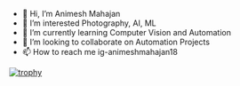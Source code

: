 - 👋 Hi, I’m Animesh Mahajan
- 👀 I’m interested Photography, AI, ML
- 🌱 I’m currently learning Computer Vision and Automation
- 💞️ I’m looking to collaborate on Automation Projects
- 📫 How to reach me ig-animeshmahajan18


[![trophy](https://github-profile-trophy.vercel.app/?username=animeshmahajan8)](https://github.com/ryo-ma/github-profile-trophy)

<!---
animeshmahajan18/animeshmahajan18 is a ✨ special ✨ repository because its `README.md` (this file) appears on your GitHub profile.
You can click the Preview link to take a look at your changes.
--->
